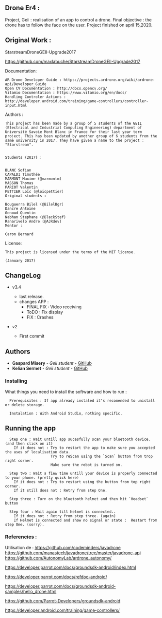 ## Drone Er4 :

Project, Geii : realisation of an app to control a drone.
Final objective : the drone has to follow the face on the user.
Project finished on april 15,2020.

## Original Work :

StarstreamDroneGEII-Upgrade2017

https://github.com/maxlabuche/StarstreamDroneGEII-Upgrade2017

Documentation:

```
AR Drone Developer Guide : https://projects.ardrone.org/wiki/ardrone-api/Developer_Guide
Open CV Documentation : http://docs.opencv.org/
Vitamio Documentation : https://www.vitamio.org/en/docs/
Handling Controler Actions : http://developer.android.com/training/game-controllers/controller-input.html

```
Authors :

```
This project has been made by a group of 5 students of the GEII (Electrical and Industrial Computing Engineering) department of Université Savoie Mont Blanc in France for their last year term project. This has been updated by another group of 6 students from the same university in 2017. They have given a name to the project : "Starstream".


Students (2017) :


BLANC Sofian
CAPALDI Timothée
MARMONT Maxime (@marmontm)
MASSON Thomas
PARIOT Valentin
PETTIER Loïc (@loicpettier)
Original students :

Bouguerra Bilel (@BilelBgr)
Dancre Antoine
Genoud Quentin
Nabhan Stephane (@BlackStef)
Ranarivelo Andre (@AJRdev)
Mentor :

Caron Bernard

```
License:

```
This project is licensed under the terms of the MIT license.

(January 2017)

```
## ChangeLog

* v3.4
    * last release.
    * changes APP :
      * FINAL FIX : Video receiving
      * ToDO : Fix display
      * FIX : Crashes
      
* v2
    * First commit

## Authors

* **Gaspard Misery** - *Geii student* - [GitHub](https://github.com/GaspardCtrl)
* **Kelian Sermet** - *Geii student* - [GitHub](https://github.com/KelianS)

### Installing

What things you need to install the software and how to run :

```
  Prerequisites : If app already instaled it's recomended to unistall or delete storage.
```

```
  Instalation : With Android Studio, nothing specific.
```

## Running the app

```
  Step one : Wait untill app sucesfully scan your bluetooth device. (and then click on it)
    If it does not : Try to restart the app to make sure you accepted the uses of localisation data.
                     Try to reScan using the `Scan` button from trop right corner.
                     Make sure the robot is turned on.
                     
  Step two : Wait a fiew time untill your device is properly connected to your phone. (pretty quick here)
    If it does not : Try to restart using the button from top right corner.
    If it still does not : Retry from step One.
                     
  Step three : Turn on the bluetooth helmet and then hit `Headset` button
  
  Step four : Wait again till helmet is connected.. 
    If it does not : Retry from step three. (again)
    If Helmet is connected and show no signal or state :  Restart from step One. (sorry). 
```

### Referencies :

Utilisation de :
https://github.com/codeminders/javadrone
https://github.com/manastech/javadrone/tree/master/javadrone-api
https://github.com/AutonomyLab/ardrone_autonomy/

https://developer.parrot.com/docs/groundsdk-android/index.html

https://developer.parrot.com/docs/refdoc-android/

https://developer.parrot.com/docs/groundsdk-android-samples/hello_drone.html

https://github.com/Parrot-Developers/groundsdk-android

https://developer.android.com/training/game-controllers/
